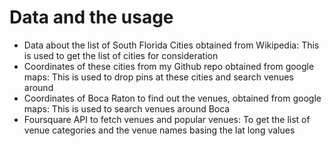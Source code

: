 # Data and the usage

- Data about the list of South Florida Cities obtained from Wikipedia: This is used to get the list of cities for      consideration
- Coordinates of these cities from my Github repo obtained from google maps: This is used to drop pins at these cities and search venues around
- Coordinates of Boca Raton to find out the venues, obtained from google maps: This is used to search venues around Boca
- Foursquare API to fetch venues and popular venues: To get the list of venue categories and the venue names basing the lat long values
